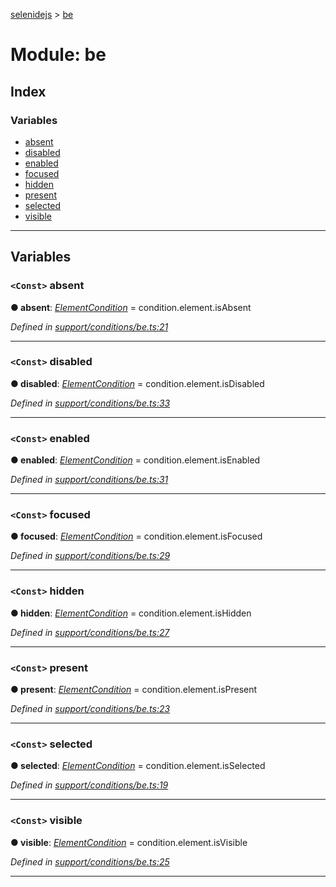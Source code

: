 [selenidejs](../README.md) > [be](../modules/be.md)

# Module: be

## Index

### Variables

* [absent](be.md#absent)
* [disabled](be.md#disabled)
* [enabled](be.md#enabled)
* [focused](be.md#focused)
* [hidden](be.md#hidden)
* [present](be.md#present)
* [selected](be.md#selected)
* [visible](be.md#visible)

---

## Variables

<a id="absent"></a>

### `<Const>` absent

**● absent**: *[ElementCondition](../#elementcondition)* =  condition.element.isAbsent

*Defined in [support/conditions/be.ts:21](https://github.com/KnowledgeExpert/selenidejs/blob/master/lib/support/conditions/be.ts#L21)*

___
<a id="disabled"></a>

### `<Const>` disabled

**● disabled**: *[ElementCondition](../#elementcondition)* =  condition.element.isDisabled

*Defined in [support/conditions/be.ts:33](https://github.com/KnowledgeExpert/selenidejs/blob/master/lib/support/conditions/be.ts#L33)*

___
<a id="enabled"></a>

### `<Const>` enabled

**● enabled**: *[ElementCondition](../#elementcondition)* =  condition.element.isEnabled

*Defined in [support/conditions/be.ts:31](https://github.com/KnowledgeExpert/selenidejs/blob/master/lib/support/conditions/be.ts#L31)*

___
<a id="focused"></a>

### `<Const>` focused

**● focused**: *[ElementCondition](../#elementcondition)* =  condition.element.isFocused

*Defined in [support/conditions/be.ts:29](https://github.com/KnowledgeExpert/selenidejs/blob/master/lib/support/conditions/be.ts#L29)*

___
<a id="hidden"></a>

### `<Const>` hidden

**● hidden**: *[ElementCondition](../#elementcondition)* =  condition.element.isHidden

*Defined in [support/conditions/be.ts:27](https://github.com/KnowledgeExpert/selenidejs/blob/master/lib/support/conditions/be.ts#L27)*

___
<a id="present"></a>

### `<Const>` present

**● present**: *[ElementCondition](../#elementcondition)* =  condition.element.isPresent

*Defined in [support/conditions/be.ts:23](https://github.com/KnowledgeExpert/selenidejs/blob/master/lib/support/conditions/be.ts#L23)*

___
<a id="selected"></a>

### `<Const>` selected

**● selected**: *[ElementCondition](../#elementcondition)* =  condition.element.isSelected

*Defined in [support/conditions/be.ts:19](https://github.com/KnowledgeExpert/selenidejs/blob/master/lib/support/conditions/be.ts#L19)*

___
<a id="visible"></a>

### `<Const>` visible

**● visible**: *[ElementCondition](../#elementcondition)* =  condition.element.isVisible

*Defined in [support/conditions/be.ts:25](https://github.com/KnowledgeExpert/selenidejs/blob/master/lib/support/conditions/be.ts#L25)*

___

